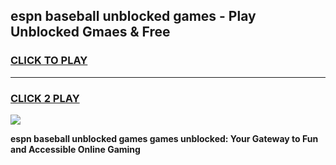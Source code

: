 
## espn baseball unblocked games - Play Unblocked Gmaes & Free
<h3>
<a href="https://news.freeplayer.one?title=espn_baseball_unblocked_games&ref=23F">CLICK TO PLAY</a></h3>
<hr>

<h3>
<a href="https://news.freeplayer.one?title=espn_baseball_unblocked_games&ref=23F">CLICK 2 PLAY</a>
  
</h3>

<a href="https://news.freeplayer.one?title=espn_baseball_unblocked_games&ref=23F/"><img src="https://clearcache.store/games.png"></a>


**espn baseball unblocked games games unblocked: Your Gateway to Fun and Accessible Online Gaming**
